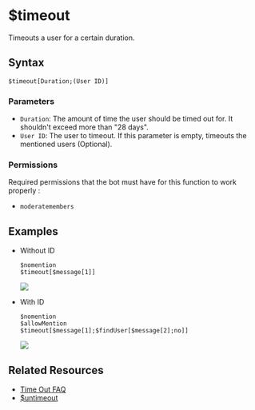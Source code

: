 # $timeout
Timeouts a user for a certain duration.

## Syntax
```
$timeout[Duration;(User ID)]
```

### Parameters
- `Duration`: The amount of time the user should be timed out for. It shouldn't exceed more than "28 days".
- `User ID`: The user to timeout. If this parameter is empty, timeouts the mentioned users (Optional).

### Permissions
Required permissions that the bot must have for this function to work properly :
- `moderatemembers`

## Examples
- Without ID
   ```
   $nomention
   $timeout[$message[1]]
   ```
   ![](https://user-images.githubusercontent.com/70456337/183470087-6b72ea9f-9365-4686-9483-09bad385e10b.png)

- With ID
   ```
   $nomention
   $allowMention
   $timeout[$message[1];$findUser[$message[2];no]]
   ```
   ![](https://user-images.githubusercontent.com/70456337/183470187-305f846a-7515-46b5-af7e-6c2f5713656f.png)

## Related Resources
- [Time Out FAQ](https://support.discord.com/hc/en-us/articles/4413305239191-Time-Out-FAQ)
- [$untimeout](./untimeout.md)
